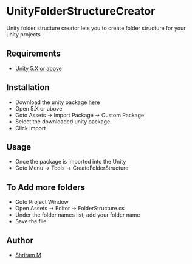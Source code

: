 # UnityFolderStructureCreator
Unity folder structure creator lets you to create folder structure for your unity projects

## Requirements
- [Unity 5.X or above](https://unity3d.com/get-unity/download/archive)

## Installation
- Download the unity package [here](https://github.com/shrimoni/Unity-Folder-Structure-Creator/releases/download/v0.1/unity-folder-structure-creator.unitypackage)
- Open 5.X or above
- Goto Assets -> Import Package -> Custom Package
- Select the downloaded unity package
- Click Import

## Usage
- Once the package is imported into the Unity
- Goto Menu -> Tools -> CreateFolderStructure

## To Add more folders
- Goto Project Window
- Open Assets -> Editor -> FolderStructure.cs
- Under the folder names list, add your folder name
- Save the file

## Author
- [Shriram M](https://github.com/shrimoni)
